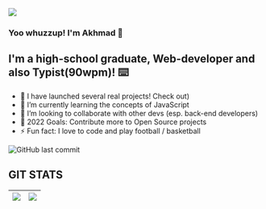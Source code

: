 ![](http://i.imgur.com/y8g506n.png?1)

### Yoo whuzzup! I'm Akhmad 👋


## I'm a high-school graduate, Web-developer and also Typist(90wpm)! ⌨️

- 🔭 I have launched several real projects! Check out)
- 🌱 I’m currently learning the concepts of JavaScript
- 👯 I’m looking to collaborate with other devs (esp. back-end developers)
- 🥅 2022 Goals: Contribute more to Open Source projects
- ⚡ Fun fact: I love to code and play football / basketball

![GitHub last commit](https://img.shields.io/github/last-commit/AhmadKhurshetov/22-school)

## GIT STATS
<img src="https://github-readme-stats.vercel.app/api?username=AhmadKhurshetov&&show_icons=true&count_private=true&theme=radical"/>|<img src="https://github-readme-streak-stats.herokuapp.com/?user=AhmadKhurshetov&theme=radical"/>|
|---|---|

